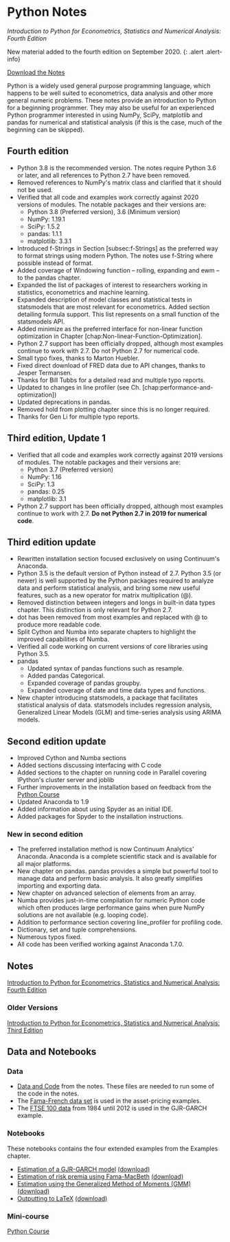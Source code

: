 <!--
.. title: Python Notes
.. slug: notes
.. hidetitle: True 
.. date: 2019-09-02 11:27:39 UTC+01:00
.. tags: python
.. category: teaching
.. link: 
.. description: A comprehensive set of notes introducing Python for applications in Statistics, Econometrics and other areas of numerical analysis. 
.. type: text
-->

# Python Notes 

*Introduction to Python for Econometrics, Statistics and Numerical Analysis: Fourth Edition* 

New material added to the fourth edition on September 2020.
{: .alert .alert-info}

[Download the Notes](#notes)

Python is a widely used general purpose programming language, which
happens to be well suited to econometrics, data analysis and other more
general numeric problems. These notes provide an introduction to Python
for a beginning programmer. They may also be useful for an experienced
Python programmer interested in using NumPy, SciPy, matplotlib and
pandas for numerical and statistical analysis (if this is the case, much
of the beginning can be skipped).

## Fourth edition

- Python 3.8 is the recommended version. The notes require Python 3.6 or later, and all references to Python 2.7 have been removed.
- Removed references to NumPy's matrix class and clarified that it should not be used.
- Verified that all code and examples work correctly against 2020 versions of modules. The notable packages and their versions are:
   -  Python 3.8 (Preferred version), 3.6 (Minimum version)
   -  NumPy: 1.19.1
   -  SciPy: 1.5.2
   -  pandas: 1.1.1
   -  matplotlib: 3.3.1
- Introduced f-Strings in Section [subsec:f-Strings] as the preferred way to format strings using modern Python. The notes use f-String where possible instead of format.
- Added coverage of Windowing function – rolling, expanding and ewm – to the pandas chapter.
- Expanded the list of packages of interest to researchers working in statistics, econometrics and machine learning.
- Expanded description of model classes and statistical tests in statsmodels that are most relevant for econometrics. Added section detailing formula support. This list represents on a small function of the statsmodels API. 
- Added minimize as the preferred interface for non-linear function optimization in Chapter [chap:Non-linear-Function-Optimization].
- Python 2.7 support has been officially dropped, although most examples continue to work with 2.7. Do not Python 2.7 for numerical code.
- Small typo fixes, thanks to Marton Huebler.
- Fixed direct download of FRED data due to API changes, thanks to Jesper Termansen.
- Thanks for Bill Tubbs for a detailed read and multiple typo reports.
- Updated to changes in line profiler (see Ch. [chap:performance-and-optimization])
- Updated deprecations in pandas.
- Removed hold from plotting chapter since this is no longer required.
- Thanks for Gen Li for multiple typo reports.

## Third edition, Update 1
-  Verified that all code and examples work correctly against 2019 versions of modules. The
   notable packages and their versions are:
   -  Python 3.7 (Preferred version)
   -  NumPy: 1.16
   -  SciPy: 1.3
   -  pandas: 0.25
   -  matplotlib: 3.1
-  Python 2.7 support has been officially dropped, although most examples continue to work with 2.7.
   **Do not Python 2.7 in 2019 for numerical code**.

## Third edition update

-   Rewritten installation section focused exclusively on using
    Continuum\'s Anaconda.
-   Python 3.5 is the default version of Python instead of 2.7. Python
    3.5 (or newer) is well supported by the Python packages required to
    analyze data and perform statistical analysis, and bring some new
    useful features, such as a new operator for matrix multiplication
    (@).
-   Removed distinction between integers and longs in built-in data
    types chapter. This distinction is only relevant for Python 2.7.
-   dot has been removed from most examples and replaced with @ to
    produce more readable code.
-   Split Cython and Numba into separate chapters to highlight the
    improved capabilities of Numba.
-   Verified all code working on current versions of core libraries
    using Python 3.5.
-   pandas
    -   Updated syntax of pandas functions such as resample.
    -   Added pandas Categorical.
    -   Expanded coverage of pandas groupby.
    -   Expanded coverage of date and time data types and functions.
-   New chapter introducing statsmodels, a package that facilitates
    statistical analysis of data. statsmodels includes regression
    analysis, Generalized Linear Models (GLM) and time-series analysis
    using ARIMA models.

## Second edition update

-   Improved Cython and Numba sections
-   Added sections discussing interfacing with C code
-   Added sections to the chapter on running code in Parallel covering
    IPython\'s cluster server and joblib
-   Further improvements in the installation based on feedback from the
    [Python Course]()
-   Updated Anaconda to 1.9
-   Added information about using Spyder as an initial IDE.
-   Added packages for Spyder to the installation instructions.

### New in second edition

-   The preferred installation method is now Continuum Analytics\'
    Anaconda. Anaconda is a complete scientific stack and is available
    for all major platforms.
-   New chapter on pandas. pandas provides a simple but powerful tool to
    manage data and perform basic analysis. It also greatly simplifies
    importing and exporting data.
-   New chapter on advanced selection of elements from an array.
-   Numba provides just-in-time compilation for numeric Python code
    which often produces large performance gains when pure NumPy
    solutions are not available (e.g. looping code).
-   Addition to performance section covering line_profiler for
    profiling code.
-   Dictionary, set and tuple comprehensions.
-   Numerous typos fixed.
-   All code has been verified working against Anaconda 1.7.0.

## Notes

[Introduction to Python for Econometrics, Statistics and Numerical Analysis: Fourth Edition](/files/teaching/python/notes/python_introduction_2020.pdf)

### Older Versions

[Introduction to Python for Econometrics, Statistics and Numerical Analysis: Third Edition](/files/teaching/python/notes/python_introduction_2019.pdf)

## Data and Notebooks

### Data

* [Data and Code](/files/teaching/python/notes/code_from_notes.zip) from the notes. These files are needed to run some of the code in the notes.
* The [Fama-French data set](/files/teaching/python/notes/FamaFrench.zip) is used in the asset-pricing examples.
* The [FTSE 100 data](/files/teaching/python/notes/FTSE_1984_2012.zip) from 1984 until 2012 is used in the GJR-GARCH example.

### Notebooks

These notebooks contains the four extended examples from the Examples chapter.

* [Estimation of a GJR-GARCH model](/teaching/python/notes/notebooks/example-gjr-garch/) [(download)](/files/teaching/python/notes/example-gjr-garch.ipynb)
* [Estimation of risk premia using Fama-MacBeth](/teaching/python/notes/notebooks/example-fama-macbeth/
) [(download)](/files/teaching/python/notes/example-fama-macbeth.ipynb)
* [Estimation using the Generalized Method of Moments (GMM)](/teaching/python/notes/notebooks/example-gmm-estimation/) [(download)](/files/teaching/python/notes/example-gmm.ipynb)
* [Outputting to LaTeX](/teaching/python/notes/notebooks/example-latex-output/) [(download)](/files/teaching/python/notes/example-latex.ipynb)

### Mini-course

[Python Course](link://filename/pages/teaching/python/course.md)
